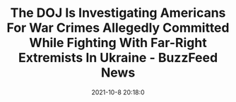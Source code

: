 ---
"title": "The DOJ Is Investigating Americans For War Crimes Allegedly Committed While Fighting With Far-Right Extremists In Ukraine - BuzzFeed News"
"date": "2021-10-8 20:18:0"
"feed_name": "GOOGLENEWSMINING"
"feed_website": "https://news.google.com/search?q=mining%2Bincident&hl=en-US&gl=US&ceid=US:en"
"feed_rss": "https://news.google.com/rss/search?q=mining%2Bincident&hl=en-US&gl=US&ceid=US:en"
"link": "https://www.buzzfeednews.com/article/christopherm51/craig-lang-ukraine-war-crimes-alleged"
"source": "{'href': 'https://www.buzzfeednews.com', 'title': 'BuzzFeed News'}"
"file": "_posts/2021-1-1-e07064b6dd166fb6ec80940c63435d8c93b39314.md"
"accident": "0"
"drilling": "0"
"dead": "0"
"injured": "0"
"arrested": "0"
"place": "unknown place"
"where": "unknown site"
"causes": "unknown"
"place_uri": "unknown place"
---